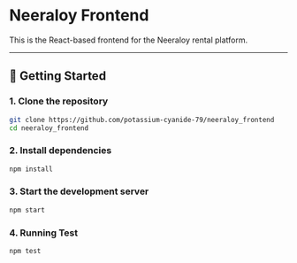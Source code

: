 # Neeraloy Frontend

This is the React-based frontend for the Neeraloy rental platform.

---

## 🚀 Getting Started

### 1. Clone the repository

```bash
git clone https://github.com/potassium-cyanide-79/neeraloy_frontend
cd neeraloy_frontend
```

### 2. Install dependencies

```bash
npm install
```

### 3. Start the development server

```bash
npm start
```

### 4. Running Test 

```bash
npm test
```
